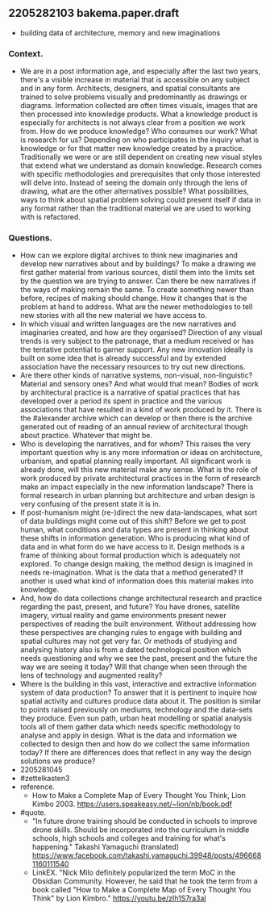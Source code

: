 ## 2205282103 bakema.paper.draft

* building data of architecture, memory and new imaginations
### Context.
* We are in a post information age, and especially after the last two years, there's a visible increase in material that is accessible on any subject and in any form. 
Architects, designers, and spatial consultants are trained to solve problems visually and predominantly as drawings or diagrams. 
Information collected are often times visuals, images that are then processed into knowledge products.
What a knowledge product is especially for architects is not always clear from a position we work from.
How do we produce knowledge?
Who consumes our work?
What is research for us?
Depending on who participates in the inquiry what is knowledge or for that matter new knowledge created by a practice.
Traditionally we were or are still dependent on creating new visual styles that extend what we understand as domain knowledge.
Research comes with specific methodologies and prerequisites that only those interested will delve into.
Instead of seeing the domain only through the lens of drawing, what are the other alternatives possible?
What possibilities, ways to think about spatial problem solving could present itself if data in any format rather than the traditional material we are used to working with is refactored.
### Questions.
* How can we explore digital archives to think new imaginaries and develop new narratives about and by buildings? To make a drawing we first gather material from various sources, distil them into the limits set by the question we are trying to answer. Can there be new narratives if the ways of making remain the same. To create something newer than before, recipes of making should change. How it changes that is the problem at hand to address. What are the newer methodologies to tell new stories with all the new material we have access to.   
* In which visual and written languages are the new narratives and imaginaries created, and how are they organised? Direction of any visual trends is very subject to the patronage, that a medium received or has the tentative potential to garner support. Any new innovation ideally is built on some idea that is already successful and by extended association have the necessary resources to try out new directions.
* Are there other kinds of narrative systems, non-visual, non-linguistic? Material and sensory ones? And what would that mean? Bodies of work by architectural practice is a narrative of spatial practices that has developed over a period its spent in practice and the various associations that have resulted in a kind of work produced by it. There is the #alexander archive which can develop or then there is the archive generated out of reading of an annual review of architectural though about practice. Whatever that might be.
* Who is developing the narratives, and for whom? This raises the very important question why is any more information or ideas on architecture, urbanism, and spatial planning really important. All significant work is already done, will this new material make any sense. What is the role of work produced by private architectural practices in the form of research make an impact especially in the new information landscape? There is formal research in urban planning but architecture and urban design is very confusing of the present state it is in.  
* If post-humanism might (re-)direct the new data-landscapes, what sort of data buildings might come out of this shift? Before we get to post human, what conditions and data types are present in thinking about these shifts in information generation. Who is producing what kind of data and in what form do we have access to it. Design methods is a frame of thinking about formal production which is adequately not explored. To change design making, the method design is imagined in needs re-imagination. What is the data that a method generated? If another is used what kind of information does this material makes into knowledge. 
* And, how do data collections change architectural research and practice regarding the past, present, and future? You have drones, satellite imagery, virtual reality and game environments present newer perspectives of reading the built environment. Without addressing how these perspectives are changing rules to engage with building and spatial cultures may not get very far. Or methods of studying and analysing history also is from a dated technological position which needs questioning and why we see the past, present and the future the way we are seeing it today? Will that change when seen through the lens of technology and augmented reality?  
* Where is the building in this vast, interactive and extractive information system of data production? To answer that it is pertinent to inquire how spatial activity and cultures produce data about it. The position is similar to points raised previously on mediums, technology and the data-sets they produce. Even sun path, urban heat modelling or spatial analysis tools all of them gather data which needs specific methodology to analyse and apply in design. What is the data and information we collected to design then and how do we collect the same information today? If there are differences does that reflect in any way the design solutions we produce? 
* 2205281045
* #zettelkasten3
* reference.
  * How to Make a Complete Map of Every Thought You Think, Lion Kimbo 2003. https://users.speakeasy.net/~lion/nb/book.pdf
* #quote. 
  * "In future drone training should be conducted in schools to improve drone skills. Should be incorporated into the curriculum in middle schools, high schools and colleges and training for what's happening." Takashi Yamaguchi (translated) https://www.facebook.com/takashi.yamaguchi.39948/posts/4966681160111540
  * LinkEX. "Nick Milo definitely popularized the term MoC in the Obsidian Community. However, he said that he took the term from a book called "How to Make a Complete Map of Every Thought You Think" by Lion Kimbro." https://youtu.be/zIh1S7ra3aI